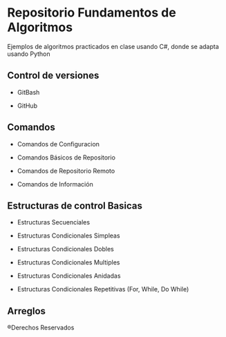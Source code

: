 # Repositorio Fundamentos de Algoritmos

Ejemplos de algoritmos practicados en clase usando C#, donde se adapta usando Python

## Control de versiones
- GitBash

- GitHub

## Comandos

- Comandos de Configuracion

- Comandos Básicos de Repositorio

- Comandos de Repositorio Remoto

- Comandos de Información
## Estructuras de control Basicas

- Estructuras Secuenciales

- Estructuras Condicionales Simpleas

- Estructuras Condicionales Dobles

- Estructuras Condicionales Multiples

- Estructuras Condicionales Anidadas

- Estructuras Condicionales Repetitivas (For, While, Do While)

## Arreglos


®Derechos Reservados 